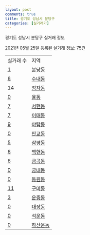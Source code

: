```yaml
---
layout: post
comments: true
title: 경기도 성남시 분당구
categories: [실거래가]
---
```


경기도 성남시 분당구 실거래 정보

2021년 05월 25일 등록된 실거래 정보: 75건


<table>
  <tr>
    <td>실거래 수</td>
    <td>지역</td>
  </tr>

  
  <tr>
    <td><a href="4113510100.html">1</a></td>
    <td><a href="4113510100.html">분당동</a></td>
  </tr>
    

  <tr>
    <td><a href="4113510200.html">6</a></td>
    <td><a href="4113510200.html">수내동</a></td>
  </tr>
    

  <tr>
    <td><a href="4113510300.html">14</a></td>
    <td><a href="4113510300.html">정자동</a></td>
  </tr>
    

  <tr>
    <td><a href="4113510400.html">0</a></td>
    <td><a href="4113510400.html">율동</a></td>
  </tr>
    

  <tr>
    <td><a href="4113510500.html">7</a></td>
    <td><a href="4113510500.html">서현동</a></td>
  </tr>
    

  <tr>
    <td><a href="4113510600.html">7</a></td>
    <td><a href="4113510600.html">이매동</a></td>
  </tr>
    

  <tr>
    <td><a href="4113510700.html">9</a></td>
    <td><a href="4113510700.html">야탑동</a></td>
  </tr>
    

  <tr>
    <td><a href="4113510800.html">0</a></td>
    <td><a href="4113510800.html">판교동</a></td>
  </tr>
    

  <tr>
    <td><a href="4113510900.html">5</a></td>
    <td><a href="4113510900.html">삼평동</a></td>
  </tr>
    

  <tr>
    <td><a href="4113511000.html">6</a></td>
    <td><a href="4113511000.html">백현동</a></td>
  </tr>
    

  <tr>
    <td><a href="4113511100.html">6</a></td>
    <td><a href="4113511100.html">금곡동</a></td>
  </tr>
    

  <tr>
    <td><a href="4113511200.html">0</a></td>
    <td><a href="4113511200.html">궁내동</a></td>
  </tr>
    

  <tr>
    <td><a href="4113511300.html">0</a></td>
    <td><a href="4113511300.html">동원동</a></td>
  </tr>
    

  <tr>
    <td><a href="4113511400.html">11</a></td>
    <td><a href="4113511400.html">구미동</a></td>
  </tr>
    

  <tr>
    <td><a href="4113511500.html">3</a></td>
    <td><a href="4113511500.html">운중동</a></td>
  </tr>
    

  <tr>
    <td><a href="4113511600.html">0</a></td>
    <td><a href="4113511600.html">대장동</a></td>
  </tr>
    

  <tr>
    <td><a href="4113511700.html">0</a></td>
    <td><a href="4113511700.html">석운동</a></td>
  </tr>
    

  <tr>
    <td><a href="4113511800.html">0</a></td>
    <td><a href="4113511800.html">하산운동</a></td>
  </tr>
    


</table>
    